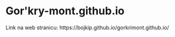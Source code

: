 # Gor'kry-mont.github.io
<p>Link na web stranicu: https://bojkip.github.io/gorkrimont.github.io/ </p>
